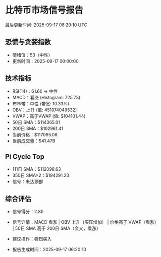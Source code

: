 # 比特币市场信号报告

最后更新时间: 2025-09-17 06:20:10 UTC

## 恐慌与贪婪指数
- 情绪值：53（中性）
- 更新时间：2025-09-17 00:00:00

## 技术指标
- RSI(14)：61.60 → 中性
- MACD：看涨 (Histogram: 725.73)
- 布林带：中性 (带宽: 10.33%)
- OBV：上升 (值: 451074049532)
- VWAP：高于VWAP (值: $104101.44)
- 50日 SMA：$114365.01
- 200日 SMA：$102961.41
- 当前价格：$117095.06
- 当前成交量：$41.47B

## Pi Cycle Top
- 111日 SMA：$112098.63
- 350日 SMA×2：$194291.23
- 信号：未达顶部

## 综合评估
- 信号得分：2.80
- 信号详情：MACD 看涨 | OBV 上升（买压增加） | 价格高于 VWAP（看涨） | 50日 SMA 高于 200日 SMA（金叉，看涨）
- 建议操作：强烈买入

- 报告生成时间：2025-09-17 06:20:10